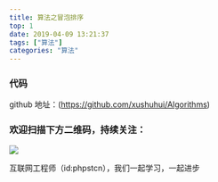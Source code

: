 ```yaml
---
title: 算法之冒泡排序
top: 1
date: 2019-04-09 13:21:37
tags: ["算法"]
categories: "算法"
---
```


### 代码

github 地址：(https://github.com/xushuhui/Algorithms)


### 欢迎扫描下方二维码，持续关注：
![](https://ww1.sinaimg.cn/large/a616b9a4gy1g4xzv954a4j20760763yo.jpg)

互联网工程师（id:phpstcn），我们一起学习，一起进步